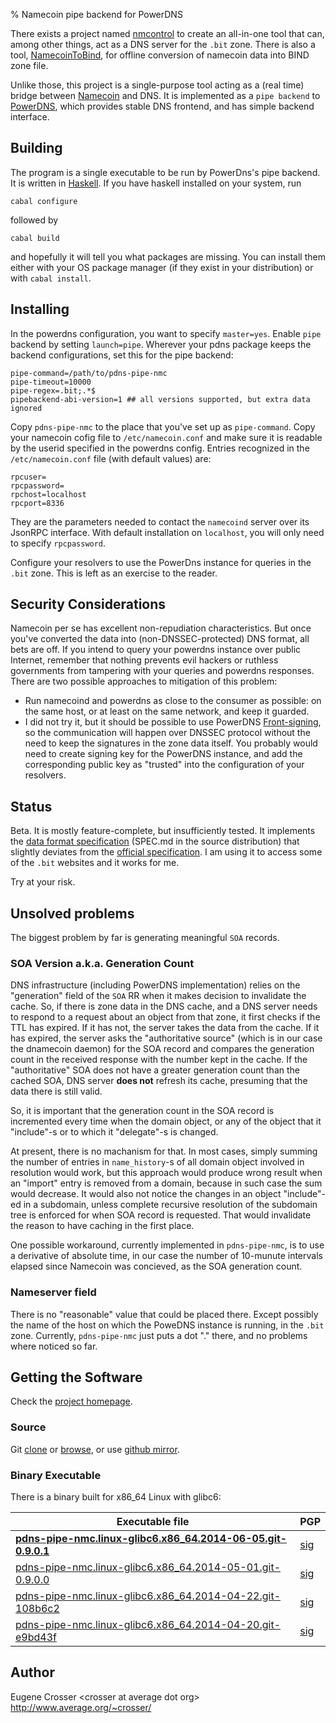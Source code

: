 % Namecoin pipe backend for PowerDNS

There exists a project named
[nmcontrol](https://github.com/namecoin/nmcontrol) to create an
all-in-one tool that can, among other things, act as a DNS server
for the `.bit` zone. There is also a tool,
[NamecoinToBind](https://github.com/namecoin/NamecoinToBind),
for offline conversion of namecoin data into BIND zone file.

Unlike those, this project is a single-purpose tool acting as a (real
time) bridge between [Namecoin](http://namecoin.info/) and DNS.
It is implemented as a `pipe backend` to
[PowerDNS](https://www.powerdns.com/), which provides stable DNS
frontend, and has simple backend interface.

## Building

The program is a single executable to be run by PowerDns's pipe
backend. It is written in [Haskell](http://www.haskell.org/).
If you have haskell installed on your system, run

```
cabal configure
```

followed by

```
cabal build
```

and hopefully it will tell you what packages are missing. You can
install them either with your OS package manager (if they exist in
your distribution) or with `cabal install`.

## Installing

In the powerdns configuration, you want to specify `master=yes`.
Enable `pipe` backend by setting `launch=pipe`.
Wherever your pdns package keeps the backend configurations, set
this for the pipe backend:

```
pipe-command=/path/to/pdns-pipe-nmc
pipe-timeout=10000
pipe-regex=.bit;.*$
pipebackend-abi-version=1 ## all versions supported, but extra data ignored
```

Copy `pdns-pipe-nmc` to the place that you've set up as `pipe-command`.
Copy your namecoin cofig file to `/etc/namecoin.conf` and make sure it
is readable by the userid specified in the powerdns config. Entries
recognized in the `/etc/namecoin.conf` file (with default values) are:

```
rpcuser=
rpcpassword=
rpchost=localhost
rpcport=8336
```

They are the parameters needed to contact the `namecoind` server over
its JsonRPC interface. With default installation on `localhost`, you
will only need to specify `rpcpassword`.

Configure your resolvers to use the PowerDns instance for queries in
the `.bit` zone. This is left as an exercise to the reader.

## Security Considerations

Namecoin per se has excellent non-repudiation characteristics. But
once you've converted the data into (non-DNSSEC-protected) DNS
format, all bets are off. If you intend to query your powerdns
instance over public Internet, remember that nothing prevents evil
hackers or ruthless governments from tampering with your queries
and powerdns responses. There are two possible approaches to
mitigation of this problem:

* Run namecoind and powerdns as close to the consumer as
possible: on the same host, or at least on the same network, and
keep it guarded.
* I did not try it, but it should be possible to use PowerDNS
[Front-signing](http://doc.powerdns.com/html/dnssec-modes.html#dnssec-frontserver),
so the communication will happen over DNSSEC protocol without the
need to keep the signatures in the zone data itself. You probably
would need to create signing key for the PowerDNS instance, and add
the corresponding public key as "trusted" into the configuration of
your resolvers.

## Status

Beta. It is mostly feature-complete, but insufficiently tested.
It implements the
[data format specification](http://www.average.org/pdns-pipe-nmc/spec.html)
(SPEC.md in the source distribution) that slightly deviates from the
[official specification](https://wiki.namecoin.info/index.php?title=Domain_Name_Specification).
I am using it to access some of the `.bit` websites and it works
for me.

Try at your risk.

## Unsolved problems

The biggest problem by far is generating meaningful `SOA` records.

### SOA Version a.k.a. Generation Count

DNS infrastructure (including PowerDNS implementation) relies on the
"generation" field of the `SOA` RR when it makes decision to invalidate
the cache. So, if there is zone data in the DNS cache, and a DNS server
needs to respond to a request about an object from that zone, it first
checks if the TTL has expired. If it has not, the server takes the data
from the cache. If it has expired, the server asks the "authoritative
source" (which is in our case the dnamecoin daemon) for the SOA record
and compares the generation count in the received response with the
number kept in the cache. If the "authoritative" SOA does not have a
greater generation count than the cached SOA, DNS server **does not**
refresh its cache, presuming that the data there is still valid.

So, it is important that the generation count in the SOA record is
incremented every time when the domain object, or any of the object that
it "include"-s or to which it "delegate"-s is changed.

At present, there is no machanism for that. In most cases, simply
summing the number of entries in `name_history`-s of all domain object
involved in resolution would work, but this approach would produce
wrong result when an "import" entry is removed from a domain, because
in such case the sum would decrease. It would also not notice the
changes in an object "include"-ed in a subdomain, unless complete
recursive resolution of the subdomain tree is enforced for when
SOA record is requested. That would invalidate the reason to have
caching in the first place.

One possible workaround, currently implemented in `pdns-pipe-nmc`, is to
use a derivative of absolute time, in our case the number of 10-munute
intervals elapsed since Namecoin was concieved, as the SOA generation
count.

### Nameserver field

There is no "reasonable" value that could be placed there. Except
possibly the name of the host on which the PoweDNS instance is running,
in the `.bit` zone. Currently, `pdns-pipe-nmc` just puts a dot "."
there, and no problems where noticed so far.

## Getting the Software

Check the [project homepage](http://www.average.org/pdns-pipe-nmc/).

### Source

Git [clone](git://git.average.org/git/pdns-pipe-nmc.git) or
[browse](http://www.average.org/gitweb/?p=pdns-pipe-nmc.git;a=summary),
or use [github mirror](https://github.com/crosser/pdns-pipe-nmc).

### Binary Executable

There is a binary built for x86_64 Linux with glibc6:

| Executable file                                                                                                      | PGP                                                                 |
|----------------------------------------------------------------------------------------------------------------------|---------------------------------------------------------------------|
| [**pdns-pipe-nmc.linux-glibc6.x86_64.2014-06-05.git-0.9.0.1**](http://www.average.org/pdns-pipe-nmc/pdns-pipe-nmc.linux-glibc6.x86_64.2014-06-05.git-0.9.0.1) | [sig](http://www.average.org/pdns-pipe-nmc/pdns-pipe-nmc.linux-glibc6.x86_64.2014-06-05.git-0.9.0.1.sig) |
| [pdns-pipe-nmc.linux-glibc6.x86_64.2014-05-01.git-0.9.0.0](http://www.average.org/pdns-pipe-nmc/pdns-pipe-nmc.linux-glibc6.x86_64.2014-05-01.git-0.9.0.0) | [sig](http://www.average.org/pdns-pipe-nmc/pdns-pipe-nmc.linux-glibc6.x86_64.2014-05-01.git-0.9.0.0.sig) |
| [pdns-pipe-nmc.linux-glibc6.x86_64.2014-04-22.git-108b6c2](http://www.average.org/pdns-pipe-nmc/pdns-pipe-nmc.linux-glibc6.x86_64.2014-04-22.git-108b6c2) | [sig](http://www.average.org/pdns-pipe-nmc/pdns-pipe-nmc.linux-glibc6.x86_64.2014-04-22.git-108b6c2.sig) |
| [pdns-pipe-nmc.linux-glibc6.x86_64.2014-04-20.git-e9bd43f](http://www.average.org/pdns-pipe-nmc/pdns-pipe-nmc.linux-glibc6.x86_64.2014-04-20.git-e9bd43f) | [sig](http://www.average.org/pdns-pipe-nmc/pdns-pipe-nmc.linux-glibc6.x86_64.2014-04-20.git-e9bd43f.sig) |

## Author

Eugene Crosser \<crosser at average dot org\>    
<http://www.average.org/~crosser/>
